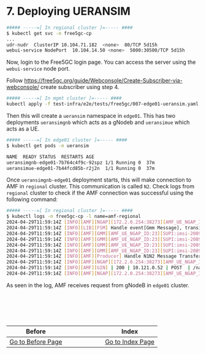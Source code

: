 # 7. Deploying UERANSIM
```bash
##### -----=[ In regional cluster ]=----- ####
$ kubectl get svc -n free5gc-cp
...
udr-nudr  ClusterIP 10.104.71.182  <none>  80/TCP 5d15h
webui-service NodePort  10.104.14.50 <none>  5000:30500/TCP 5d15h
```
Now, login to the Free5GC login page. You can access the server using the `webui-service` node port. 

Follow https://free5gc.org/guide/Webconsole/Create-Subscriber-via-webconsole/ create subscriber using step 4.

```bash
##### -----=[ In mgmt cluster ]=----- ####
kubectl apply -f test-infra/e2e/tests/free5gc/007-edge01-ueransim.yaml
```

Then this will create a `ueransim` namespace in `edge01`. This has two deployments `ueransimgnb` which acts as a gNodeb and `ueransimue` which acts as a UE.
```bash
##### -----=[ In edge01 cluster ]=----- ####
$ kubectl get pods -n ueransim

NAME  READY STATUS  RESTARTS AGE
ueransimgnb-edge01-7b764c4f9c-92spz 1/1 Running 0  37m
ueransimue-edge01-7b44fcd85b-r2j2n  1/1 Running 0  37m
```
Once `ueransimgnb-edge01` deployment starts, this will make connection to AMF in `regional` cluster. This communication is called `N2`. Check logs from `regional` cluster to check if the AMF connection was successful using the following command:

```bash
##### -----=[ In regional cluster ]=----- ####
$ kubectl logs -n free5gc-cp -l name=amf-regional
2024-04-29T11:59:14Z [INFO][AMF][NGAP][172.2.0.254:38273][AMF_UE_NGAP_ID:23] Uplink NAS Transport (RAN UE NGAP ID: 1)
2024-04-29T11:59:14Z [INFO][LIB][FSM] Handle event[Gmm Message], transition from [Registered] to [Registered]
2024-04-29T11:59:14Z [INFO][AMF][GMM][AMF_UE_NGAP_ID:23][SUPI:imsi-208930000000003] Handle UL NAS Transport
2024-04-29T11:59:14Z [INFO][AMF][GMM][AMF_UE_NGAP_ID:23][SUPI:imsi-208930000000003] Transport 5GSM Message to SMF
2024-04-29T11:59:14Z [INFO][AMF][GMM][AMF_UE_NGAP_ID:23][SUPI:imsi-208930000000003] Select SMF [snssai: {Sst:1 Sd:010203}, dnn: internet]
2024-04-29T11:59:14Z [INFO][AMF][GMM][AMF_UE_NGAP_ID:23][SUPI:imsi-208930000000003] create smContext[pduSessionID: 1] Success
2024-04-29T11:59:14Z [INFO][AMF][Producer] Handle N1N2 Message Transfer Request
2024-04-29T11:59:14Z [INFO][AMF][NGAP][172.2.0.254:38273][AMF_UE_NGAP_ID:23] Send PDU Session Resource Setup Request
2024-04-29T11:59:14Z [INFO][AMF][GIN] | 200 | 10.121.0.52 | POST  | /namf-comm/v1/ue-contexts/imsi-208930000000003/n1-n2-messages |
2024-04-29T11:59:14Z [INFO][AMF][NGAP][172.2.0.254:38273][AMF_UE_NGAP_ID:23] Handle PDU Session Resource Setup Response
```
As seen in the log, AMF receives request from gNodeB in `edge01` cluster.


<br></br>
---
|Before|  |  |  |  |  |  |Index|
|--|--|--|--|--|--|--|--|
|[ Go to Before Page](6_deploy_upf_amf_smf.md) |  |  |  |  |  |  | [ Go to Index Page ](README.md)|